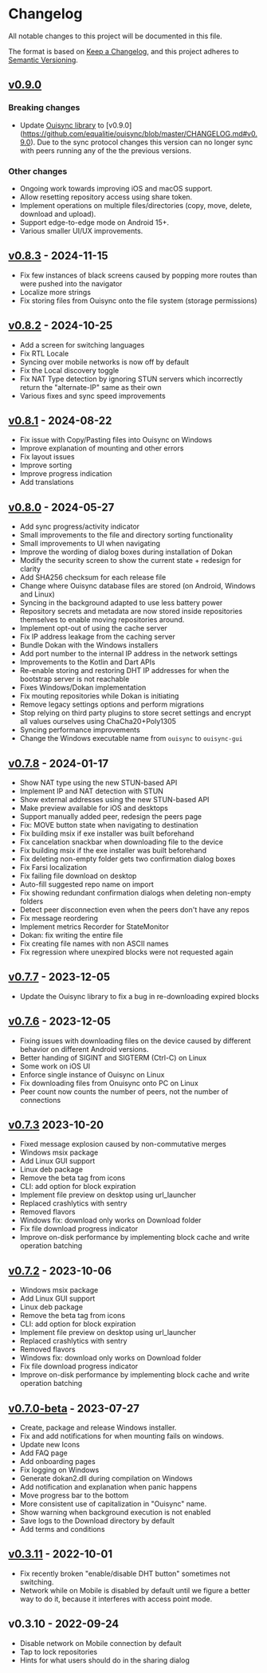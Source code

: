 # Changelog

All notable changes to this project will be documented in this file.

The format is based on [Keep a Changelog](https://keepachangelog.com/en/1.1.0/),
and this project adheres to [Semantic Versioning](https://semver.org/spec/v2.0.0.html).


<!-- ## [Unreleased](https://github.com/equalitie/ouisync-app/compare/v0.9.0...master) -->

## [v0.9.0](https://github.com/equalitie/ouisync-app/compare/v0.8.3-production...v0.9.0)

### Breaking changes

- Update [Ouisync library](https://github.com/equalitie/ouisync) to [v0.9.0]
  (https://github.com/equalitie/ouisync/blob/master/CHANGELOG.md#v0.9.0). Due to the sync protocol
  changes this version can no longer sync with peers running any of the the previous versions.

### Other changes

- Ongoing work towards improving iOS and macOS support.
- Allow resetting repository access using share token.
- Implement operations on multiple files/directories (copy, move, delete, download and upload).
- Support edge-to-edge mode on Android 15+.
- Various smaller UI/UX improvements.

## [v0.8.3](https://github.com/equalitie/ouisync-app/compare/v0.8.2...v0.8.3-production) - 2024-11-15

- Fix few instances of black screens caused by popping more routes than were pushed into the navigator
- Localize more strings
- Fix storing files from Ouisync onto the file system (storage permissions)

## [v0.8.2](https://github.com/equalitie/ouisync-app/compare/v0.8.1...v0.8.2) - 2024-10-25

- Add a screen for switching languages
- Fix RTL Locale
- Syncing over mobile networks is now off by default
- Fix the Local discovery toggle
- Fix NAT Type detection by ignoring STUN servers which incorrectly return the "alternate-IP" same as their own
- Various fixes and sync speed improvements

## [v0.8.1](https://github.com/equalitie/ouisync-app/compare/v0.8.0...v0.8.1) - 2024-08-22

- Fix issue with Copy/Pasting files into Ouisync on Windows
- Improve explanation of mounting and other errors
- Fix layout issues
- Improve sorting
- Improve progress indication
- Add translations

## [v0.8.0](https://github.com/equalitie/ouisync-app/compare/v0.7.8...v0.8.0) - 2024-05-27

- Add sync progress/activity indicator
- Small improvements to the file and directory sorting functionality
- Small improvements to UI when navigating
- Improve the wording of dialog boxes during installation of Dokan
- Modify the security screen to show the current state + redesign for clarity
- Add SHA256 checksum for each release file
- Change where Ouisync database files are stored (on Android, Windows and Linux)
- Syncing in the background adapted to use less battery power
- Repository secrets and metadata are now stored inside repositories themselves to enable moving repositories around.
- Implement opt-out of using the cache server
- Fix IP address leakage from the caching server
- Bundle Dokan with the Windows installers
- Add port number to the internal IP address in the network settings
- Improvements to the Kotlin and Dart APIs
- Re-enable storing and restoring DHT IP addresses for when the bootstrap server is not reachable
- Fixes Windows/Dokan implementation
- Fix mouting repositories while Dokan is initiating
- Remove legacy settings options and perform migrations
- Stop relying on third party plugins to store secret settings and encrypt all values ourselves using ChaCha20+Poly1305
- Syncing performance improvements
- Change the Windows executable name from `ouisync` to `ouisync-gui`

## [v0.7.8](https://github.com/equalitie/ouisync-app/compare/v0.7.7...v0.7.8) - 2024-01-17

- Show NAT type using the new STUN-based API
- Implement IP and NAT detection with STUN
- Show external addresses using the new STUN-based API
- Make preview available for iOS and desktops
- Support manually added peer, redesign the peers page
- Fix: MOVE button state when navigating to destination
- Fix building msix if exe installer was built beforehand
- Fix cancelation snackbar when downloading file to the device
- Fix building msix if the exe installer was built beforehand
- Fix deleting non-empty folder gets two confirmation dialog boxes
- Fix Farsi localization
- Fix failing file download on desktop
- Auto-fill suggested repo name on import
- Fix showing redundant confirmation dialogs when deleting non-empty folders
- Detect peer disconnection even when the peers don't have any repos
- Fix message reordering
- Implement metrics Recorder for StateMonitor
- Dokan: fix writing the entire file
- Fix creating file names with non ASCII names
- Fix regression where unexpired blocks were not requested again

## [v0.7.7](https://github.com/equalitie/ouisync-app/compare/v0.7.6...v0.7.7) - 2023-12-05

- Update the Ouisync library to fix a bug in re-downloading expired blocks

## [v0.7.6](https://github.com/equalitie/ouisync-app/compare/v0.7.3...v0.7.6) - 2023-12-05

- Fixing issues with downloading files on the device caused by different behavior on different Android versions.
- Better handing of SIGINT and SIGTERM (Ctrl-C) on Linux
- Some work on iOS UI
- Enforce single instance of Ouisync on Linux
- Fix downloading files from Onuisync onto PC on Linux
- Peer count now counts the number of peers, not the number of connections

## [v0.7.3](https://github.com/equalitie/ouisync-app/compare/v0.7.2...v0.7.3) 2023-10-20

- Fixed message explosion caused by non-commutative merges
- Windows msix package
- Add Linux GUI support
- Linux deb package
- Remove the beta tag from icons
- CLI: add option for block expiration
- Implement file preview on desktop using url_launcher
- Replaced crashlytics with sentry
- Removed flavors
- Windows fix: download only works on Download folder
- Fix file download progress indicator
- Improve on-disk performance by implementing block cache and write operation batching

## [v0.7.2](https://github.com/equalitie/ouisync-app/compare/v0.7.0-beta...v0.7.2) - 2023-10-06

- Windows msix package
- Add Linux GUI support
- Linux deb package
- Remove the beta tag from icons
- CLI: add option for block expiration
- Implement file preview on desktop using url_launcher
- Replaced crashlytics with sentry
- Removed flavors
- Windows fix: download only works on Download folder
- Fix file download progress indicator
- Improve on-disk performance by implementing block cache and write operation batching

## [v0.7.0-beta](https://github.com/equalitie/ouisync-app/compare/v0.3.11...v0.7.0-beta) - 2023-07-27

- Create, package and release Windows installer.
- Fix and add notifications for when mounting fails on windows.
- Update new Icons
- Add FAQ page
- Add onboarding pages
- Fix logging on Windows
- Generate dokan2.dll during compilation on Windows
- Add notification and explanation when panic happens
- Move progress bar to the bottom
- More consistent use of capitalization in "Ouisync" name.
- Show warning when background execution is not enabled
- Save logs to the Download directory by default
- Add terms and conditions

## [v0.3.11](https://github.com/equalitie/ouisync-app/compare/v0.3.10...v0.3.11) - 2022-10-01

- Fix recently broken "enable/disable DHT button" sometimes not switching.
- Network while on Mobile is disabled by default until we figure a better way to do it, because it
  interferes with access point mode.

## v0.3.10 - 2022-09-24

- Disable network on Mobile connection by default
- Tap to lock repositories
- Hints for what users should do in the sharing dialog
